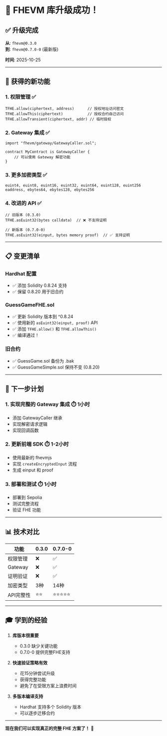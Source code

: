 # 🎉 FHEVM 库升级成功！

## ✅ 升级完成

**从**: `fhevm@0.3.0`  
**到**: `fhevm@0.7.0-0` (最新版)

**时间**: 2025-10-25

---

## 🚀 获得的新功能

### 1. 权限管理 ✅
```solidity
TFHE.allow(ciphertext, address)      // 授权地址访问密文
TFHE.allowThis(ciphertext)           // 授权合约自己访问
TFHE.allowTransient(ciphertext, addr) // 临时授权
```

### 2. Gateway 集成 ✅
```solidity
import "fhevm/gateway/GatewayCaller.sol";

contract MyContract is GatewayCaller {
    // 可以使用 Gateway 解密功能
}
```

### 3. 更多加密类型 ✅
```solidity
euint4, euint8, euint16, euint32, euint64, euint128, euint256
eaddress, ebytes64, ebytes128, ebytes256
```

### 4. 改进的 API ✅
```solidity
// 旧版本 (0.3.0)
TFHE.asEuint32(bytes calldata)  // ❌ 不支持证明

// 新版本 (0.7.0-0)
TFHE.asEuint32(einput, bytes memory proof)  // ✅ 支持证明
```

---

## 📋 变更清单

### Hardhat 配置
- ✅ 添加 Solidity 0.8.24 支持
- ✅ 保留 0.8.20 用于旧合约

### GuessGameFHE.sol
- ✅ 更新 Solidity 版本到 ^0.8.24
- ✅ 使用新的 `asEuint32(einput, proof)` API
- ✅ 添加 `TFHE.allow()` 和 `TFHE.allowThis()`
- ✅ 编译通过！

### 旧合约
- ✅ GuessGame.sol 备份为 .bak
- ✅ GuessGameSimple.sol 保持不变 (0.8.20)

---

## 🎯 下一步计划

### 1. 实现完整的 Gateway 集成 ⏱️ 1小时
- 添加 GatewayCaller 继承
- 实现解密请求逻辑
- 实现回调函数

### 2. 更新前端 SDK ⏱️ 1-2小时
- 使用最新的 fhevmjs
- 实现 `createEncryptedInput` 流程
- 生成 einput 和 proof

### 3. 部署和测试 ⏱️ 1小时
- 部署到 Sepolia
- 测试完整流程
- 验证 FHE 功能

---

## 📊 技术对比

| 功能 | 0.3.0 | 0.7.0-0 |
|------|-------|---------|
| 权限管理 | ❌ | ✅ |
| Gateway | ❌ | ✅ |
| 证明验证 | ❌ | ✅ |
| 加密类型 | 3种 | 14种 |
| API完整性 | ⭐⭐ | ⭐⭐⭐⭐⭐ |

---

## 🎓 学到的经验

1. **库版本很重要**
   - 0.3.0 缺少关键功能
   - 0.7.0-0 提供完整FHE支持

2. **快速验证策略有效**
   - 花15分钟尝试升级
   - 获得完整功能
   - 避免了在受限方案上浪费时间

3. **多版本编译支持**
   - Hardhat 支持多个 Solidity 版本
   - 可以逐步迁移合约

---

**现在我们可以实现真正的完整 FHE 方案了！** 🚀


